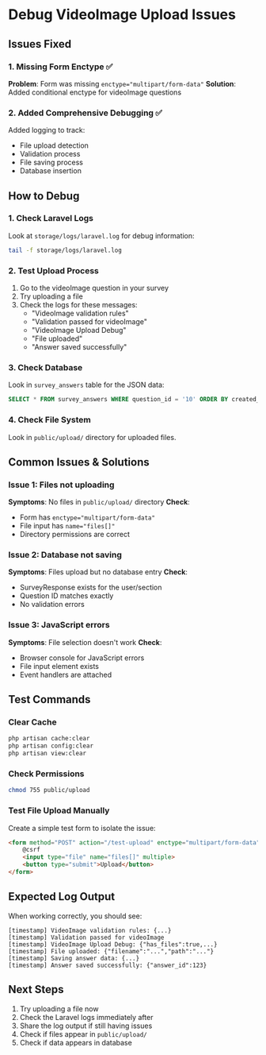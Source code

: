 # Debug VideoImage Upload Issues

## Issues Fixed

### 1. **Missing Form Enctype** ✅
**Problem**: Form was missing `enctype="multipart/form-data"` 
**Solution**: Added conditional enctype for videoImage questions

### 2. **Added Comprehensive Debugging** ✅
Added logging to track:
- File upload detection
- Validation process
- File saving process
- Database insertion

## How to Debug

### 1. Check Laravel Logs
Look at `storage/logs/laravel.log` for debug information:

```bash
tail -f storage/logs/laravel.log
```

### 2. Test Upload Process
1. Go to the videoImage question in your survey
2. Try uploading a file
3. Check the logs for these messages:
   - "VideoImage validation rules"
   - "Validation passed for videoImage" 
   - "VideoImage Upload Debug"
   - "File uploaded"
   - "Answer saved successfully"

### 3. Check Database
Look in `survey_answers` table for the JSON data:
```sql
SELECT * FROM survey_answers WHERE question_id = '10' ORDER BY created_at DESC;
```

### 4. Check File System
Look in `public/upload/` directory for uploaded files.

## Common Issues & Solutions

### Issue 1: Files not uploading
**Symptoms**: No files in `public/upload/` directory
**Check**: 
- Form has `enctype="multipart/form-data"`
- File input has `name="files[]"`
- Directory permissions are correct

### Issue 2: Database not saving
**Symptoms**: Files upload but no database entry
**Check**:
- SurveyResponse exists for the user/section
- Question ID matches exactly
- No validation errors

### Issue 3: JavaScript errors
**Symptoms**: File selection doesn't work
**Check**:
- Browser console for JavaScript errors
- File input element exists
- Event handlers are attached

## Test Commands

### Clear Cache
```bash
php artisan cache:clear
php artisan config:clear
php artisan view:clear
```

### Check Permissions
```bash
chmod 755 public/upload
```

### Test File Upload Manually
Create a simple test form to isolate the issue:

```html
<form method="POST" action="/test-upload" enctype="multipart/form-data">
    @csrf
    <input type="file" name="files[]" multiple>
    <button type="submit">Upload</button>
</form>
```

## Expected Log Output

When working correctly, you should see:
```
[timestamp] VideoImage validation rules: {...}
[timestamp] Validation passed for videoImage
[timestamp] VideoImage Upload Debug: {"has_files":true,...}
[timestamp] File uploaded: {"filename":"...","path":"..."}
[timestamp] Saving answer data: {...}
[timestamp] Answer saved successfully: {"answer_id":123}
```

## Next Steps

1. Try uploading a file now
2. Check the Laravel logs immediately after
3. Share the log output if still having issues
4. Check if files appear in `public/upload/`
5. Check if data appears in database
